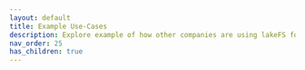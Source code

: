 ```yaml
---
layout: default
title: Example Use-Cases
description: Explore example of how other companies are using lakeFS for safe experimentation and CI/CD for data.
nav_order: 25
has_children: true
---
```

